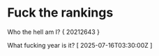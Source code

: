# Fuck the rankings

Who the hell am I?
{ 20212643 }

What fucking year is it?
[ 2025-07-16T03:30:00Z ]
